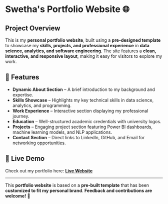 # Swetha's Portfolio Website 🌐  

## Project Overview  
This is my **personal portfolio website**, built using a **pre-designed template** to showcase my **skills, projects, and professional experience** in **data science, analytics, and software engineering**. The site features a **clean, interactive, and responsive layout**, making it easy for visitors to explore my work.

## 🔹 Features  
- **Dynamic About Section** – A brief introduction to my background and expertise.  
- **Skills Showcase** – Highlights my key technical skills in data science, analytics, and programming.  
- **Work Experience** – Interactive section displaying my professional journey.  
- **Education** – Well-structured academic credentials with university logos.  
- **Projects** – Engaging project section featuring Power BI dashboards, machine learning models, and NLP applications.  
- **Contact Section** – Direct links to LinkedIn, GitHub, and Email for networking opportunities.  


## 🚀 Live Demo  
Check out my portfolio here: **[Live Website](https://swetha-elango.github.io/portfolio/)**  


---

This **portfolio website** is based on a **pre-built template** that has been **customized to fit my personal brand**. **Feedback and contributions are welcome!** 🚀
